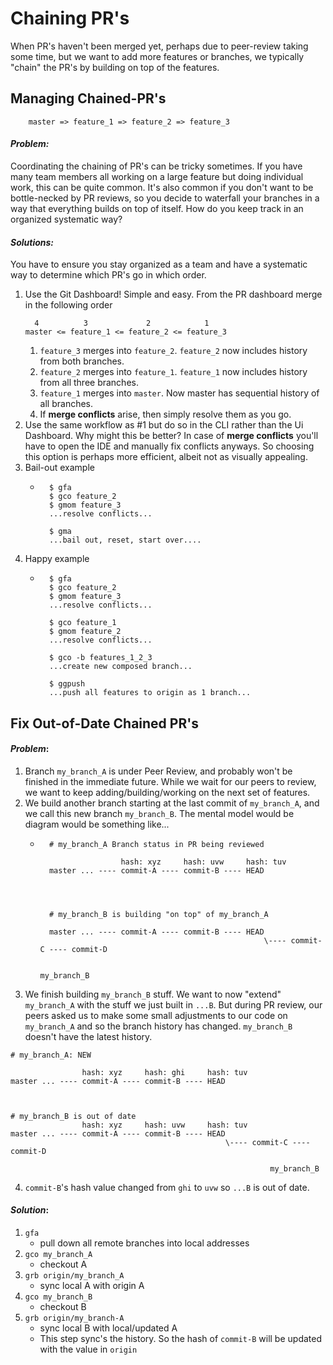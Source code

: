 # Chaining PR's
When PR's haven't been merged yet, perhaps due to peer-review taking some time, but we want to add more features or branches, we typically "chain" the PR's by building on top of the features.

## Managing Chained-PR's
```
    master => feature_1 => feature_2 => feature_3
```
#### _Problem:_
Coordinating the chaining of PR's can be tricky sometimes. If you have many team members all working on a large feature but doing individual work, this can be quite common. It's also common if you don't want to be bottle-necked by PR reviews, so you decide to waterfall your branches in a way that everything builds on top of itself. How do you keep track in an organized systematic way?
#### _Solutions:_
You have to ensure you stay organized as a team and have a systematic way to determine which PR's go in which order.
1. Use the Git Dashboard! Simple and easy. From the PR dashboard merge in the following order
    ```
      4          3             2            1
    master <= feature_1 <= feature_2 <= feature_3
    ```
    1. `feature_3` merges into `feature_2`. `feature_2` now includes history from both branches.
    2. `feature_2` merges into `feature_1`. `feature_1` now includes history from all three branches.
    3. `feature_1` merges into `master`. Now master has sequential history of all branches.
    4. If **merge conflicts** arise, then simply resolve them as you go.
2. Use the same workflow as #1 but do so in the CLI rather than the Ui Dashboard. Why might this be better? In case of **merge conflicts** you'll have to open the IDE and manually fix conflicts anyways. So choosing this option is perhaps more efficient, albeit not as visually appealing.
1. Bail-out example
    - ```
        $ gfa
        $ gco feature_2
        $ gmom feature_3
        ...resolve conflicts...

        $ gma
        ...bail out, reset, start over....
        ```
2. Happy example
    - ```
        $ gfa
        $ gco feature_2
        $ gmom feature_3
        ...resolve conflicts...

        $ gco feature_1
        $ gmom feature_2
        ...resolve conflicts...

        $ gco -b features_1_2_3
        ...create new composed branch...

        $ ggpush
        ...push all features to origin as 1 branch...
      ```

## Fix Out-of-Date Chained PR's
#### _Problem_:
1. Branch `my_branch_A` is under Peer Review, and probably won't be finished in the immediate future. While we wait for our peers to review, we want to keep adding/building/working on the next set of features.
2. We build another branch starting at the last commit of `my_branch_A`, and we call this new branch `my_branch_B`. The mental model would be diagram would be something like...
    - ```
        # my_branch_A Branch status in PR being reviewed

                        hash: xyz     hash: uvw     hash: tuv
        master ... ---- commit-A ---- commit-B ---- HEAD




        # my_branch_B is building "on top" of my_branch_A

        master ... ---- commit-A ---- commit-B ---- HEAD
                                                        \---- commit-C ---- commit-D

                                                                    my_branch_B
      ```
3. We finish building `my_branch_B` stuff. We want to now "extend" `my_branch_A` with the stuff we just built in `...B`. But during PR review, our peers asked us to make some small adjustments to our code on `my_branch_A` and so the branch history has changed. `my_branch_B` doesn't have the latest history.
```
# my_branch_A: NEW

                hash: xyz     hash: ghi     hash: tuv
master ... ---- commit-A ---- commit-B ---- HEAD



# my_branch_B is out of date
                hash: xyz     hash: uvw     hash: tuv
master ... ---- commit-A ---- commit-B ---- HEAD
                                                \---- commit-C ---- commit-D

                                                          my_branch_B
```

4. `commit-B`'s hash value changed from `ghi` to `uvw` so `...B` is out of date.
#### _Solution_:
1. `gfa`
    - pull down all remote branches into local addresses
2. `gco my_branch_A`
    - checkout A
3. `grb origin/my_branch_A`
    - sync local A with origin A
4. `gco my_branch_B`
    - checkout B
5. `grb origin/my_branch-A`
    - sync local B with local/updated A
    - This step sync's the history. So the hash of `commit-B` will be updated with the value in `origin`
